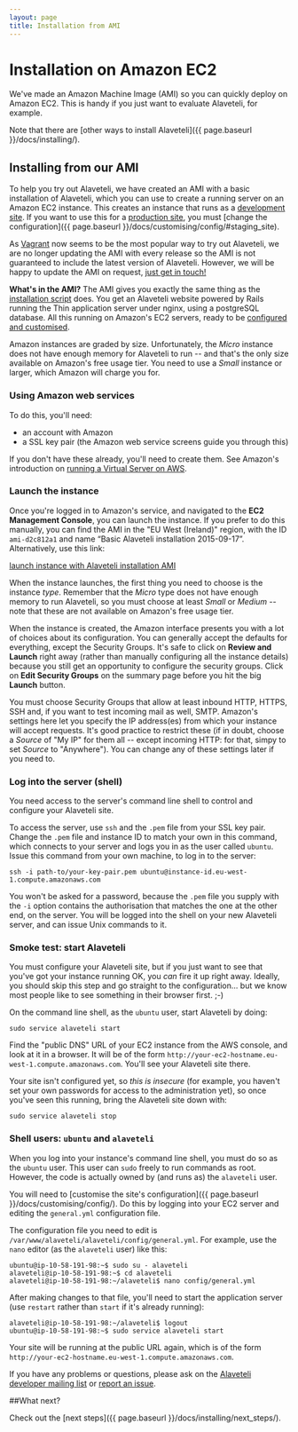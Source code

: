 ```yaml
---
layout: page
title: Installation from AMI
---
```


# Installation on Amazon EC2

<p class="lead">
  We've made an Amazon Machine Image (AMI) so you can quickly deploy on Amazon
  EC2. This is handy if you just want to evaluate Alaveteli, for example.
</p>

Note that there are [other ways to install Alaveteli]({{ page.baseurl }}/docs/installing/).

## Installing from our AMI

To help you try out Alaveteli, we have created an AMI with a basic installation
of Alaveteli, which you can use to create a running server on an Amazon EC2
instance. This creates an instance that runs as a
<a href="{{ page.baseurl }}/docs/glossary/#development" class="glossary__link">development site</a>.
If you want to use this for a 
<a href="{{ page.baseurl }}/docs/glossary/#production" class="glossary__link">production site</a>,
you must
[change the configuration]({{ page.baseurl }}/docs/customising/config/#staging_site).

<div class="attention-box warning">
  <p>
    As <a href="{{ page.baseurl }}/docs/installing/vagrant/">Vagrant</a> now
    seems to be the most popular way to try out Alaveteli, we are no longer 
    updating the AMI with every release so the AMI is not guaranteed to include 
    the latest version of Alaveteli. However, we will be happy to update the AMI 
    on request, <a href="{{ page.baseurl }}/community/">just get in touch!</a>
  </p>
</div>

<div class="attention-box">
  <p>
    <strong>What's in the AMI?</strong>
    The AMI gives you exactly the same thing as the 
    <a href="{{ page.baseurl }}/docs/installing/script/">installation script</a>
    does. You get an Alaveteli website powered by Rails running the Thin
    application server under nginx, using a postgreSQL database. All this
    running on Amazon's EC2 servers, ready to be
    <a href="{{ page.baseurl }}/docs/customising/">configured and customised</a>.
  </p>
</div>

Amazon instances are graded by size. Unfortunately, the *Micro* instance does
not have enough memory for Alaveteli to run -- and that's the only size
available on Amazon's free usage tier. You need to use a *Small* instance or
larger, which Amazon will charge you for.

### Using Amazon web services

To do this, you'll need:

   * an account with Amazon
   * a SSL key pair (the Amazon web service screens guide you through this)

If you don't have these already, you'll need to create them. See Amazon's
introduction on
[running a Virtual Server on AWS](http://docs.aws.amazon.com/gettingstarted/latest/awsgsg-intro/gsg-aws-virtual-server.html).

### Launch the instance

Once you're logged in to Amazon's service, and navigated to the **EC2
Management Console**, you can launch the instance. If you prefer to do this
manually, you can find the AMI in the "EU West (Ireland)" region, with the ID
`ami-d2c812a1` and name “Basic Alaveteli installation 2015-09-17”.
Alternatively, use this link:

<p class="action-buttons">
  <a href="https://console.aws.amazon.com/ec2/home?region=eu-west-1#launchAmi=ami-d2c812a1" class="button">launch
  instance with Alaveteli installation AMI</a>
</p>

When the instance launches, the first thing you need to choose is the instance
*type*. Remember that the *Micro* type does not have enough memory to run
Alaveteli, so you must choose at least *Small* or *Medium* -- note that these
are not available on Amazon's free usage tier.

When the instance is created, the Amazon interface presents you with a lot of
choices about its configuration. You can generally accept the defaults for
everything, except the Security Groups. It's safe to click on **Review and
Launch** right away (rather than manually configuring all the instance details)
because you still get an opportunity to configure the security groups. Click on
**Edit Security Groups** on the summary page before you hit the big **Launch**
button.

You must choose Security Groups that allow at least inbound HTTP, HTTPS, SSH
and, if you want to test incoming mail as well, SMTP. Amazon's settings here
let you specify the IP address(es) from which your instance will accept
requests. It's good practice to restrict these (if in doubt, choose a *Source*
of "My IP" for them all -- except incoming HTTP: for that, simpy to set
*Source* to "Anywhere"). You can change any of these settings later if you need
to.

### Log into the server (shell)

You need access to the server's command line shell to control and configure
your Alaveteli site.

To access the server, use `ssh` and the `.pem` file from your SSL key pair.
Change the `.pem` file and instance ID to match your own in this command, which
connects to your server and logs you in as the user called `ubuntu`. Issue this
command from your own machine, to log in to the server:

    ssh -i path-to/your-key-pair.pem ubuntu@instance-id.eu-west-1.compute.amazonaws.com

You won't be asked for a password, because the `.pem` file you supply with the
`-i` option contains the authorisation that matches the one at the other end,
on the server. You will be logged into the shell on your new Alaveteli server,
and can issue Unix commands to it.

### Smoke test: start Alaveteli

You must configure your Alaveteli site, but if you just want to see that you've
got your instance running OK, you *can* fire it up right away. Ideally, you
should skip this step and go straight to the configuration... but we know most
people like to see something in their browser first. ;-)

On the command line shell, as the `ubuntu` user, start Alaveteli by doing:

    sudo service alaveteli start

Find the "public DNS" URL of your EC2 instance from the AWS console, and look
at it in a browser. It will be of the form
`http://your-ec2-hostname.eu-west-1.compute.amazonaws.com`. You'll see your
Alaveteli site there.

Your site isn't configured yet, so *this is insecure* (for example, you haven't
set your own passwords for access to the administration yet), so once you've
seen this running, bring the Alaveteli site down with:

    sudo service alaveteli stop


### Shell users: `ubuntu` and `alaveteli`

When you log into your instance's command line shell, you must do so as the
`ubuntu` user. This user can `sudo` freely to run commands as root. However,
the code is actually owned by (and runs as) the `alaveteli` user.

You will need to 
[customise the site's configuration]({{ page.baseurl }}/docs/customising/config/).
Do this by logging into your EC2 server and editing the `general.yml`
configuration file.

The configuration file you need to edit is
`/var/www/alaveteli/alaveteli/config/general.yml`. For example, use the `nano`
editor (as the `alaveteli` user) like this:

    ubuntu@ip-10-58-191-98:~$ sudo su - alaveteli
    alaveteli@ip-10-58-191-98:~$ cd alaveteli
    alaveteli@ip-10-58-191-98:~/alaveteli$ nano config/general.yml

After making changes to that file, you'll need to start the application
server (use `restart` rather than `start` if it's already running):

    alaveteli@ip-10-58-191-98:~/alaveteli$ logout
    ubuntu@ip-10-58-191-98:~$ sudo service alaveteli start

Your site will be running at the public URL again, which is of the form
`http://your-ec2-hostname.eu-west-1.compute.amazonaws.com`.

If you have any problems or questions, please ask on the [Alaveteli developer mailing list](https://groups.google.com/forum/#!forum/alaveteli-dev) or [report an issue](https://github.com/mysociety/alaveteli/issues?state=open).


##What next?

Check out the [next steps]({{ page.baseurl }}/docs/installing/next_steps/).
